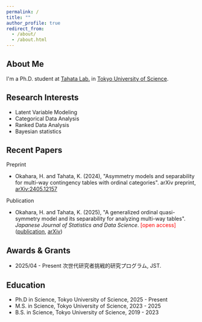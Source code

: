 ```yaml
---
permalink: /
title: ""
author_profile: true
redirect_from: 
  - /about/
  - /about.html
---
```


About Me
------
I'm a Ph.D. student at [Tahata Lab.](https://tahata-lab.is.noda.tus.ac.jp/) in [Tokyo University of Science](https://www.tus.ac.jp/en/grad/riko/).

Research Interests
------
- Latent Variable Modeling
- Categorical Data Analysis
- Ranked Data Analysis
- Bayesian statistics

Recent Papers
------
Preprint
- Okahara, H. and Tahata, K. (2024), "Asymmetry models and separability for multi-way contingency tables with ordinal categories". arXiv preprint, [arXiv:2405.12157](https://arxiv.org/abs/2405.12157)

Publication
- Okahara, H. and Tahata, K. (2025), "A generalized ordinal quasi-symmetry model and its separability for analyzing multi-way tables". *Japanese Journal of Statistics and Data Science*. <span style="color: red;">[open access]</span> ([publication](https://link.springer.com/article/10.1007/s42081-024-00289-4), [arXiv](https://arxiv.org/abs/2405.04193))


Awards & Grants
------
- 2025/04 - Present 次世代研究者挑戦的研究プログラム, JST.


Education
------
- Ph.D in Science, Tokyo University of Science, 2025 - Present
- M.S. in Science, Tokyo University of Science, 2023 - 2025
- B.S. in Science, Tokyo University of Science, 2019 - 2023
